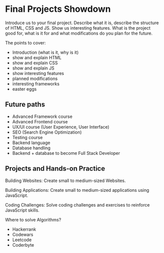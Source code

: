 # Final Projects Showdown

Introduce us to your final project. Describe what it is, describe the structure of HTML, CSS and JS. Show us interesting features. What is the project good for, what is it for and what modifications do you plan for the future.

The points to cover: 

- Introduction (what is it, why is it)
- show and explain HTML
- show and explain CSS
- show and explain JS
- show interesting features
- planned modifications
- interesting frameworks
- easter eggs

## Future paths

- Advanced Framework course
- Advanced Frontend course
- UX/UI course (User Experience, User Interface)
- SEO (Search Engine Optimization)
- Testing course
- Backend language 
- Database handling
- Backend + database to become Full Stack Developer

## Projects and Hands-on Practice

Building Websites: Create small to medium-sized Websites.

Building Applications: Create small to medium-sized applications using JavaScript.

Coding Challenges: Solve coding challenges and exercises to reinforce JavaScript skills.

Where to solve Algorithms?

- Hackerrank
- Codewars
- Leetcode
- Coderbyte
